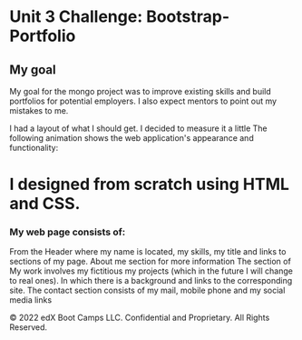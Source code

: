 #  Unit 3 Challenge: Bootstrap-Portfolio

## My goal
My goal for the mongo project was to improve existing skills and build portfolios for potential employers. I also expect mentors to point out my mistakes to me.

I had a layout of what I should get.  I decided to measure it a little
The following animation shows the web application's appearance and functionality:



# I designed from scratch using HTML and CSS. 


### My web page consists of:

From the Header where my name is located, my skills, my title and links to sections of my page. 
About me section for more information
The section of My work involves my fictitious my projects (which in the future I will change to real ones).  In which there is a background and links to the corresponding site. 
The contact section consists of my mail, mobile phone and my social media links

© 2022 edX Boot Camps LLC. Confidential and Proprietary. All Rights Reserved.